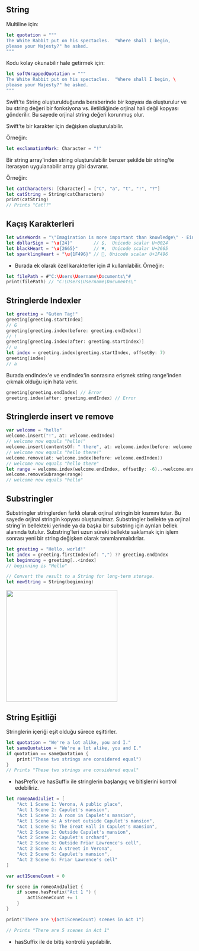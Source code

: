 ## String

Multiline için:

```swift
let quotation = """
The White Rabbit put on his spectacles.  "Where shall I begin,
please your Majesty?" he asked.
"""
```

Kodu kolay okunabilir hale getirmek için:

```swift
let softWrappedQuotation = """
The White Rabbit put on his spectacles.  "Where shall I begin, \
please your Majesty?" he asked.
"""
```

Swift'te String oluşturulduğunda beraberinde bir kopyası da oluşturulur ve bu string değeri bir fonksiyona vs. iletildiğinde orjinal hali değil kopyası gönderilir. Bu sayede orjinal string değeri korunmuş olur.

Swift'te bir karakter için değişken oluşturulabilir.

Örneğin:

```swift
let exclamationMark: Character = "!"
```

Bir string array'inden string oluşturulabilir benzer şekilde bir string'te iterasyon uygulanabilir array gibi davranır.

Örneğin:

```swift
let catCharacters: [Character] = ["C", "a", "t", "!", "?"]
let catString = String(catCharacters)
print(catString)
// Prints "Cat!?"
```


## Kaçış Karakterleri

```swift
let wiseWords = "\"Imagination is more important than knowledge\" - Einstein"
let dollarSign = "\u{24}"        // $,  Unicode scalar U+0024
let blackHeart = "\u{2665}"      // ♥,  Unicode scalar U+2665
let sparklingHeart = "\u{1F496}" // 💖, Unicode scalar U+1F496
```

- Burada ek olarak özel karakterler için # kullanılabilir. Örneğin:

```swift
let filePath = #"C:\Users\Username\Documents\"#
print(filePath) // "C:\Users\Username\Documents\"
```


## Stringlerde Indexler

```swift
let greeting = "Guten Tag!"
greeting[greeting.startIndex]
// G
greeting[greeting.index(before: greeting.endIndex)]
// !
greeting[greeting.index(after: greeting.startIndex)]
// u
let index = greeting.index(greeting.startIndex, offsetBy: 7)
greeting[index]
// a
```

Burada endIndex'e ve endIndex'in sonrasına erişmek string range'inden çıkmak olduğu için hata verir.

```swift
greeting[greeting.endIndex] // Error
greeting.index(after: greeting.endIndex) // Error
```

## Stringlerde insert ve remove

```swift
var welcome = "hello"
welcome.insert("!", at: welcome.endIndex)
// welcome now equals "hello!"
welcome.insert(contentsOf: " there", at: welcome.index(before: welcome.endIndex))
// welcome now equals "hello there!"
welcome.remove(at: welcome.index(before: welcome.endIndex))
// welcome now equals "hello there"
let range = welcome.index(welcome.endIndex, offsetBy: -6)..<welcome.endIndex
welcome.removeSubrange(range)
// welcome now equals "hello"
```

## Substringler

Substringler stringlerden farklı olarak orjinal stringin bir kısmını tutar. Bu sayede orjinal stringin kopyası oluşturulmaz. Substringler bellekte ya orjinal string'in bellekteki yerinde ya da başka bir substring için ayrılan bellek alanında tutulur. Substring'leri uzun süreki bellekte saklamak için işlem sonrası yeni bir string değişken olarak tanımlanmalıdırlar.

```swift
let greeting = "Hello, world!"
let index = greeting.firstIndex(of: ",") ?? greeting.endIndex
let beginning = greeting[..<index]
// beginning is "Hello"

// Convert the result to a String for long-term storage.
let newString = String(beginning)
```

<img src="https://docs.swift.org/swift-book/images/stringSubstring~dark@2x.png" width="300" height="300">

## String Eşitliği

Stringlerin içeriği eşit olduğu sürece eşittirler.

```swift
let quotation = "We're a lot alike, you and I."
let sameQuotation = "We're a lot alike, you and I."
if quotation == sameQuotation {
    print("These two strings are considered equal")
}
// Prints "These two strings are considered equal"
```

- hasPrefix ve hasSuffix ile stringlerin başlangıç ve bitişlerini kontrol edebiliriz.


```swift
let romeoAndJuliet = [
    "Act 1 Scene 1: Verona, A public place",
    "Act 1 Scene 2: Capulet's mansion",
    "Act 1 Scene 3: A room in Capulet's mansion",
    "Act 1 Scene 4: A street outside Capulet's mansion",
    "Act 1 Scene 5: The Great Hall in Capulet's mansion",
    "Act 2 Scene 1: Outside Capulet's mansion",
    "Act 2 Scene 2: Capulet's orchard",
    "Act 2 Scene 3: Outside Friar Lawrence's cell",
    "Act 2 Scene 4: A street in Verona",
    "Act 2 Scene 5: Capulet's mansion",
    "Act 2 Scene 6: Friar Lawrence's cell"
]

var act1SceneCount = 0

for scene in romeoAndJuliet {
    if scene.hasPrefix("Act 1 ") {
        act1SceneCount += 1
    }
}

print("There are \(act1SceneCount) scenes in Act 1")

// Prints "There are 5 scenes in Act 1"
```

- hasSuffix ile de bitiş kontrolü yapılabilir.

